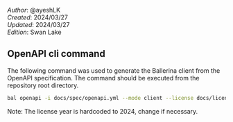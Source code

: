 _Author_: @ayeshLK \
_Created_: 2024/03/27 \
_Updated_: 2024/03/27 \
_Edition_: Swan Lake

## OpenAPI cli command

The following command was used to generate the Ballerina client from the OpenAPI specification. The command should be executed from the repository root directory.

```bash
bal openapi -i docs/spec/openapi.yml --mode client --license docs/license.txt -o ballerina
```
Note: The license year is hardcoded to 2024, change if necessary.
